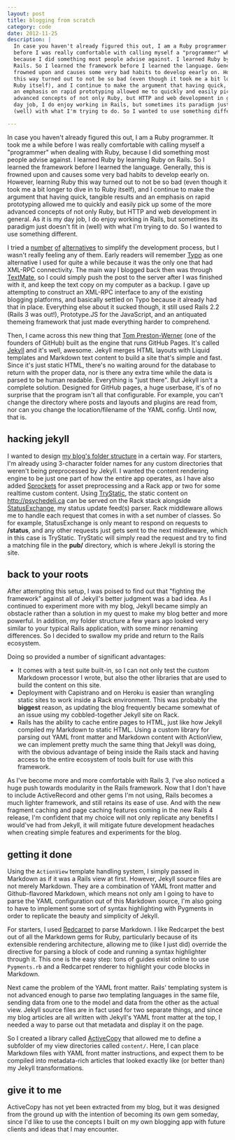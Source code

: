 ```yaml
---
layout: post
title: blogging from scratch
category: code
date: 2012-11-25
description: |
  In case you haven't already figured this out, I am a Ruby programmer. It took me a while
  before I was really comfortable with calling myself a "programmer" when dealing with Ruby,
  because I did something most people advise against. I learned Ruby by learning Ruby on
  Rails. So I learned the framework before I learned the language. Generally, this is
  frowned upon and causes some very bad habits to develop eearly on. However, learning Ruby
  this way turned out to not be so bad (even though it took me a bit longer to dive in to
  Ruby itself), and I continue to make the argument that having quick, tangible results and
  an emphasis on rapid prototyping allowed me to quickly and easily pick up some of the more
  advanced concepts of not only Ruby, but HTTP and web development in general. As it is my
  day job, I do enjoy working in Rails, but sometimes its paradigm just doesn't fit in
  (well) with what I'm trying to do. So I wanted to use something different.

---
```




In case you haven't already figured this out, I am a Ruby programmer. It took me a while
before I was really comfortable with calling myself a "programmer" when dealing with Ruby,
because I did something most people advise against. I learned Ruby by learning Ruby on
Rails. So I learned the framework before I learned the language. Generally, this is
frowned upon and causes some very bad habits to develop eearly on. However, learning Ruby
this way turned out to not be so bad (even though it took me a bit longer to dive in to
Ruby itself), and I continue to make the argument that having quick, tangible results and
an emphasis on rapid prototyping allowed me to quickly and easily pick up some of the more
advanced concepts of not only Ruby, but HTTP and web development in general. As it is my
day job, I do enjoy working in Rails, but sometimes its paradigm just doesn't fit in
(well) with what I'm trying to do. So I wanted to use something different.

I tried a [number][sinatra] [of][camping] [alternatives][typo] to simplify the development
process, but I wasn't really feeling any of them. Early readers will remember [Typo][typo]
as one alternative I used for quite a while because it was the only one that had XML-RPC
connectivity. The main way I blogged back then was through [TextMate][mate], so I could
simply push the post to the server after I was finished with it, and keep the text copy on
my computer as a backup. I gave up attempting to construct an XML-RPC interface to any of
the existing blogging platforms, and basically settled on Typo because it already had that
in place. Everything else about it sucked though, it still used Rails 2.2 (Rails 3 was
out!), Prototype.JS for the JavaScript, and an antiquated themeing framework that just
made everything harder to comprehend.

Then, I came across this new thing that [Tom Preston-Werner][tpw] (one of the founders of
GitHub) built as the engine that runs GitHub Pages. It's called [Jekyll][jekyll] and it's
well, awesome. Jekyll merges HTML layouts with Liquid templates and Markdown text content
to build a site that's simple and fast. Since it's just static HTML, there's no waiting
around for the database to return with the proper data, nor is there any extra time while
the data is parsed to be human readable. Everything is "just there". But Jekyll isn't a
complete solution. Designed for GitHub pages, a huge userbase, it's of no surprise that
the program isn't all that configurable. For example, you can't change the directory where
posts and layouts and plugins are read from, nor can you change the location/filename of
the YAML config. Until now, that is.

## hacking jekyll

I wanted to design [my blog's folder structure][src] in a certain way. For starters, I'm
already using 3-character folder names for any custom directories that weren't being
preprocessed by Jekyll. I wanted the content rendering engine to be just one part of how
the entire app operates, as I have also added [Sprockets][ass] for asset preprocessing and
a Rack app or two for some realtime custom content. Using [TryStatic][static], the static
content on <http://psychedeli.ca> can be served on the Rack stack alongside
[StatusExchange][sx], my status update feed(s) parser. Rack middleware allows me to handle
each request that comes in with a set number of classes. So for example, StatusExchange is
only meant to respond on requests to **/status**, and any other requests just gets sent to
the next middleware, which in this case is TryStatic. TryStatic will simply read the
request and try to find a matching file in the **pub/** directory, which is where Jekyll
is storing the site.

## back to your roots

After attempting this setup, I was poised to find out that "fighting the framework" against
all of Jekyll's better judgment was a bad idea. As I continued to experiment more with my blog,
Jekyll became simply an obstacle rather than a solution in my quest to make my blog better and
more powerful. In addition, my folder structure a few years ago looked very similar to your
typical Rails application, with some minor renaming differences. So I decided to swallow my
pride and return to the Rails ecosystem.

Doing so provided a number of significant advantages:

- It comes with a test suite built-in, so I can not only test the custom Markdown processor
  I wrote, but also the other libraries that are used to build the content on this site.
- Deployment with Capistrano and on Heroku is easier than wrangling static sites to work
  inside a Rack environment. This was probably the **biggest** reason, as updating the
  blog frequently became somewhat of an issue using my cobbled-together Jekyll site on Rack.
- Rails has the ability to cache entire pages to HTML, just like how Jekyll compiled my Markdown
  to static HTML. Using a custom library for parsing out YAML front matter and Markdown
  content with ActionView, we can implement pretty much the same thing that Jekyll was doing,
  with the obvious advantage of being inside the Rails stack and having access to the
  entire ecosystem of tools built for use with this framework.

As I've become more and more comfortable with Rails 3, I've also noticed a huge push
towards modularity in the Rails framework. Now that I don't have to include ActiveRecord
and other gems I'm not using, Rails becomes a much lighter framework, and still retains
its ease of use. And with the new fragment caching and page caching features coming in the
new Rails 4 release, I'm confident that my choice will not only replicate any benefits I
would've had from Jekyll, it will mitigate future development headaches when creating
simple features and experiments for the blog.

## getting it done

Using the `ActionView` template handling system, I simply passed in Markdown as if it was
a Rails view at first. However, Jekyll source files are not merely Markdown. They are a
combination of YAML front matter and Github-flavored Markdown, which means not only am I
going to have to parse the YAML configuration out of this Markdown source, I'm also going
to have to implement some sort of syntax highlighting with Pygments in order to replicate
the beauty and simplicity of Jekyll.

For starters, I used [Redcarpet][rc] to parse Markdown. I like Redcarpet the best out of all
the Markdown gems for Ruby, particularly because of its extensible rendering
architecture, allowing me to (like I just did) override the directive for parsing a block
of code and running a syntax highlighter through it. This one is the easy step: tons of
guides exist online to use `Pygments.rb` and a Redcarpet renderer to highlight your code
blocks in Markdown.

Next came the problem of the YAML front matter. Rails' templating system is not advanced
enough to parse *two* templating languages in the same file, sending data from one to the
model and data from the other as the actual view. Jekyll source files are in fact used
for two separate things, and since my blog articles are all written with Jekyll's YAML
front matter at the top, I needed a way to parse out that metadata and display it on the
page.

So I created a library called [ActiveCopy][ac] that allowed me to define a subfolder of my
view directories called `content/`. Here, I can place Markdown files with YAML front
matter instructions, and expect them to be compiled into metadata-rich articles that
looked exactly like (or better than) my Jekyll transformations.

## give it to me

ActiveCopy has not yet been extracted from my blog, but it was designed from the ground up
with the intention of becoming its own gem someday, since I'd like to use the concepts I
built on my own blogging app with future clients and ideas that I may encounter.

[mate]: http://macromates.com
[jekyll]: http://jekyllrb.com
[tubbo/jekyll]: http://github.com/tubbo/jekyll
[custom-dirs]: https://github.com/tubbo/jekyll/tree/feature/custom-dirs
[src]: http://github.com/tubbo/psychedeli.ca
[ass]: https://github.com/sstephenson/sprockets
[static]: https://github.com/gmarik/rack-try_static
[synth]: https://github.com/tubbo/psychedeli.ca/blob/master/bin/synth
[sx]: https://github.com/tubbo/psychedeli.ca/blob/master/lib/status_exchange.rb
[tpw]: http://tom.preston-werner.com/
[contrib]: https://github.com/mojombo/jekyll/wiki/contribute
[sinatra]: http://sinatrarb.com
[camping]: http://camping.rubyforge.org/
[typo]: http://typosphere.org
[rc]: https://github.com/vmg/redcarpet
[ac]: https://github.com/tubbo/psychedeli.ca/tree/master/lib/active_copy

